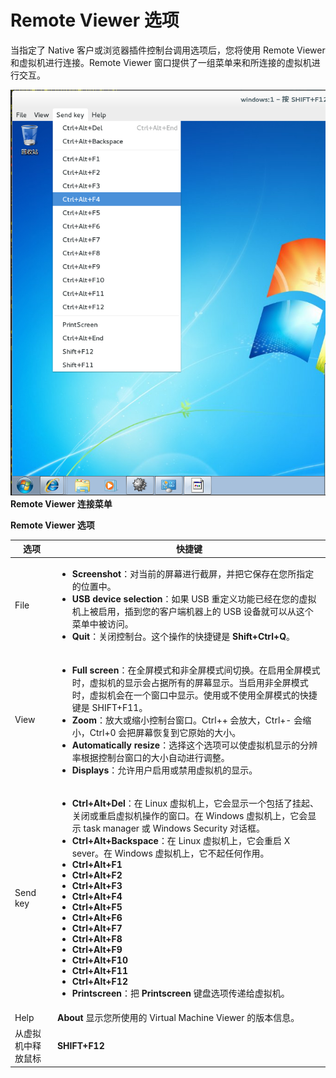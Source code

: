 # Remote Viewer 选项

当指定了 Native 客户或浏览器插件控制台调用选项后，您将使用 Remote Viewer 和虚拟机进行连接。Remote Viewer 窗口提供了一组菜单来和所连接的虚拟机进行交互。

![Remote Viewer 连接菜单](../images/remote_viewer_console_options.png)<br/>
**Remote Viewer 连接菜单**

**Remote Viewer 选项**

| **选项** | **快捷键** |
| -------- | ---------- |
| File | <ul><li>**Screenshot**：对当前的屏幕进行截屏，并把它保存在您所指定的位置中。</li><li>**USB device selection**：如果 USB 重定义功能已经在您的虚拟机上被启用，插到您的客户端机器上的 USB 设备就可以从这个菜单中被访问。</li><li>**Quit**：关闭控制台。这个操作的快捷键是 **Shift+Ctrl+Q**。</li></ul> |
| View | <ul><li>**Full screen**：在全屏模式和非全屏模式间切换。在启用全屏模式时，虚拟机的显示会占据所有的屏幕显示。当启用非全屏模式时，虚拟机会在一个窗口中显示。使用或不使用全屏模式的快捷键是 SHIFT+F11。</li><li>**Zoom**：放大或缩小控制台窗口。Ctrl++ 会放大，Ctrl+- 会缩小，Ctrl+0 会把屏幕恢复到它原始的大小。</li><li>**Automatically resize**：选择这个选项可以使虚拟机显示的分辨率根据控制台窗口的大小自动进行调整。</li><li>**Displays**：允许用户启用或禁用虚拟机的显示。</li></ul> |
| Send key | <ul><li>**Ctrl+Alt+Del**：在 Linux 虚拟机上，它会显示一个包括了挂起、关闭或重启虚拟机操作的窗口。在 Windows 虚拟机上，它会显示 task manager 或 Windows Security 对话框。</li><li>**Ctrl+Alt+Backspace**：在 Linux 虚拟机上，它会重启 X sever。在 Windows 虚拟机上，它不起任何作用。</li><li>**Ctrl+Alt+F1**</li><li>**Ctrl+Alt+F2**</li><li>**Ctrl+Alt+F3**</li><li>**Ctrl+Alt+F4**</li><li>**Ctrl+Alt+F5**</li><li>**Ctrl+Alt+F6**</li><li>**Ctrl+Alt+F7**</li><li>**Ctrl+Alt+F8**</li><li>**Ctrl+Alt+F9**</li><li>**Ctrl+Alt+F10**</li><li>**Ctrl+Alt+F11**</li><li>**Ctrl+Alt+F12**</li><li>**Printscreen**：把 **Printscreen** 键盘选项传递给虚拟机。</li></ul> |
| Help | **About** 显示您所使用的 Virtual Machine Viewer 的版本信息。|
| 从虚拟机中释放鼠标 | **SHIFT+F12** |
